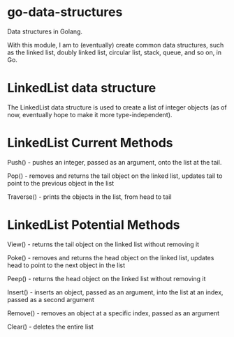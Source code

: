# go-data-structures
Data structures in Golang.

With this module, I am to (eventually) create common data structures, such as the linked list, doubly linked list, circular list, stack, queue, and so on, in Go.

# LinkedList data structure
The LinkedList data structure is used to create a list of integer objects (as of now, eventually hope to make it more type-independent).

# LinkedList Current Methods
Push() - pushes an integer, passed as an argument, onto the list at the tail.

Pop() - removes and returns the tail object on the linked list, updates tail to point to the previous object in the list

Traverse() - prints the objects in the list, from head to tail

# LinkedList Potential Methods
View() - returns the tail object on the linked list without removing it

Poke() - removes and returns the head object on the linked list, updates head to point to the next object in the list

Peep() - returns the head object on the linked list without removing it

Insert() - inserts an object, passed as an argument, into the list at an index, passed as a second argument

Remove() - removes an object at a specific index, passed as an argument

Clear() - deletes the entire list